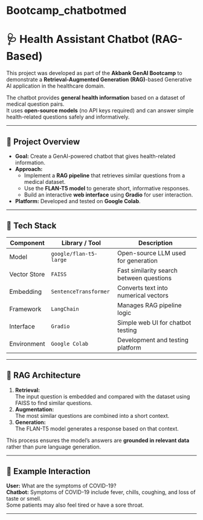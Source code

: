 # Bootcamp_chatbotmed
# 🩺 Health Assistant Chatbot (RAG-Based)

This project was developed as part of the **Akbank GenAI Bootcamp** to demonstrate a **Retrieval-Augmented Generation (RAG)**-based Generative AI application in the healthcare domain.

The chatbot provides **general health information** based on a dataset of medical question pairs.  
It uses **open-source models** (no API keys required) and can answer simple health-related questions safely and informatively.

---

## 🚀 Project Overview

- **Goal:** Create a GenAI-powered chatbot that gives health-related information.
- **Approach:**  
  - Implement a **RAG pipeline** that retrieves similar questions from a medical dataset.  
  - Use the **FLAN-T5 model** to generate short, informative responses.  
  - Build an interactive **web interface** using **Gradio** for user interaction.
- **Platform:** Developed and tested on **Google Colab**.

---

## 🧩 Tech Stack

| Component | Library / Tool | Description |
|------------|----------------|--------------|
| Model | `google/flan-t5-large` | Open-source LLM used for generation |
| Vector Store | `FAISS` | Fast similarity search between questions |
| Embedding | `SentenceTransformer` | Converts text into numerical vectors |
| Framework | `LangChain` | Manages RAG pipeline logic |
| Interface | `Gradio` | Simple web UI for chatbot testing |
| Environment | `Google Colab` | Development and testing platform |

---

## 🧠 RAG Architecture

1. **Retrieval:**  
   The input question is embedded and compared with the dataset using FAISS to find similar questions.  
2. **Augmentation:**  
   The most similar questions are combined into a short context.  
3. **Generation:**  
   The FLAN-T5 model generates a response based on that context.

This process ensures the model’s answers are **grounded in relevant data** rather than pure language generation.

---

## 💬 Example Interaction

**User:** What are the symptoms of COVID-19?  
**Chatbot:** Symptoms of COVID-19 include fever, chills, coughing, and loss of taste or smell.  
Some patients may also feel tired or have a sore throat.

---
